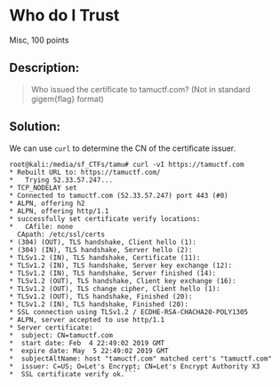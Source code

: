 # Who do I Trust
Misc, 100 points

## Description:

> Who issued the certificate to tamuctf.com?
> (Not in standard gigem{flag} format)

## Solution:

We can use `curl` to determine the CN of the certificate issuer.

```console
root@kali:/media/sf_CTFs/tamu# curl -vI https://tamuctf.com
* Rebuilt URL to: https://tamuctf.com/
*   Trying 52.33.57.247...
* TCP_NODELAY set
* Connected to tamuctf.com (52.33.57.247) port 443 (#0)
* ALPN, offering h2
* ALPN, offering http/1.1
* successfully set certificate verify locations:
*   CAfile: none
  CApath: /etc/ssl/certs
* (304) (OUT), TLS handshake, Client hello (1):
* (304) (IN), TLS handshake, Server hello (2):
* TLSv1.2 (IN), TLS handshake, Certificate (11):
* TLSv1.2 (IN), TLS handshake, Server key exchange (12):
* TLSv1.2 (IN), TLS handshake, Server finished (14):
* TLSv1.2 (OUT), TLS handshake, Client key exchange (16):
* TLSv1.2 (OUT), TLS change cipher, Client hello (1):
* TLSv1.2 (OUT), TLS handshake, Finished (20):
* TLSv1.2 (IN), TLS handshake, Finished (20):
* SSL connection using TLSv1.2 / ECDHE-RSA-CHACHA20-POLY1305
* ALPN, server accepted to use http/1.1
* Server certificate:
*  subject: CN=tamuctf.com
*  start date: Feb  4 22:49:02 2019 GMT
*  expire date: May  5 22:49:02 2019 GMT
*  subjectAltName: host "tamuctf.com" matched cert's "tamuctf.com"
*  issuer: C=US; O=Let's Encrypt; CN=Let's Encrypt Authority X3
*  SSL certificate verify ok.```